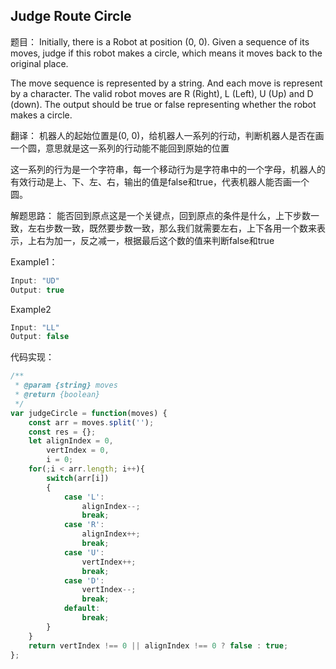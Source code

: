 ## Judge Route Circle


题目：
Initially, there is a Robot at position (0, 0). Given a sequence of its moves, judge if this robot makes a circle, which means it moves back to the original place.

The move sequence is represented by a string. And each move is represent by a character. The valid robot moves are R (Right), L (Left), U (Up) and D (down). The output should be true or false representing whether the robot makes a circle.

翻译：
机器人的起始位置是(0, 0)，给机器人一系列的行动，判断机器人是否在画一个圆，意思就是这一系列的行动能不能回到原始的位置

这一系列的行为是一个字符串，每一个移动行为是字符串中的一个字母，机器人的有效行动是上、下、左、右，输出的值是false和true，代表机器人能否画一个圆。

解题思路：
能否回到原点这是一个关键点，回到原点的条件是什么，上下步数一致，左右步数一致，既然要步数一致，那么我们就需要左右，上下各用一个数来表示，上右为加一，反之减一，根据最后这个数的值来判断false和true

Example1：
```js
Input: "UD"
Output: true
```
Example2
```js
Input: "LL"
Output: false
```

代码实现：
```js
/**
 * @param {string} moves
 * @return {boolean}
 */
var judgeCircle = function(moves) {
    const arr = moves.split('');
    const res = {};
    let alignIndex = 0,
        vertIndex = 0,
        i = 0;
    for(;i < arr.length; i++){
        switch(arr[i])
        {
            case 'L':
                alignIndex--;
                break;
            case 'R':
                alignIndex++;
                break;
            case 'U':
                vertIndex++;
                break;
            case 'D':
                vertIndex--;
                break;
            default:
                break;
        }
    }
    return vertIndex !== 0 || alignIndex !== 0 ? false : true; 
};
```